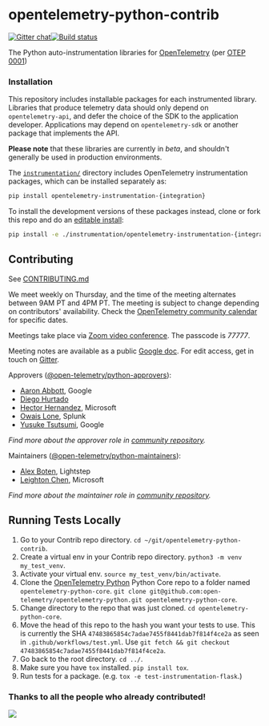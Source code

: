 # opentelemetry-python-contrib
[![Gitter chat](https://img.shields.io/gitter/room/opentelemetry/opentelemetry-python)](https://gitter.im/open-telemetry/opentelemetry-python)[![Build status](https://travis-ci.org/open-telemetry/opentelemetry-python-contrib.svg?branch=master)](https://travis-ci.org/open-telemetry/opentelemetry-python-contrib)

The Python auto-instrumentation libraries for [OpenTelemetry](https://opentelemetry.io/) (per [OTEP 0001](https://github.com/open-telemetry/oteps/blob/master/text/0001-telemetry-without-manual-instrumentation.md))

### Installation

This repository includes installable packages for each instrumented library. Libraries that produce telemetry data should only depend on `opentelemetry-api`,
and defer the choice of the SDK to the application developer. Applications may
depend on `opentelemetry-sdk` or another package that implements the API.

**Please note** that these libraries are currently in _beta_, and shouldn't
generally be used in production environments.

The
[`instrumentation/`](https://github.com/open-telemetry/opentelemetry-python-contrib/tree/master/instrumentation)
directory includes OpenTelemetry instrumentation packages, which can be installed
separately as:

```sh
pip install opentelemetry-instrumentation-{integration}
```

To install the development versions of these packages instead, clone or fork
this repo and do an [editable
install](https://pip.pypa.io/en/stable/reference/pip_install/#editable-installs):

```sh
pip install -e ./instrumentation/opentelemetry-instrumentation-{integration}
```

## Contributing

See [CONTRIBUTING.md](CONTRIBUTING.md)

We meet weekly on Thursday, and the time of the meeting alternates between 9AM PT and 4PM PT. The meeting is subject to change depending on contributors' availability. Check the [OpenTelemetry community calendar](https://calendar.google.com/calendar/embed?src=google.com_b79e3e90j7bbsa2n2p5an5lf60%40group.calendar.google.com) for specific dates.

Meetings take place via [Zoom video conference](https://zoom.us/j/6729396170). The passcode is _77777_.

Meeting notes are available as a public [Google doc](https://docs.google.com/document/d/1CIMGoIOZ-c3-igzbd6_Pnxx1SjAkjwqoYSUWxPY8XIs/edit). For edit access, get in touch on [Gitter](https://gitter.im/open-telemetry/opentelemetry-python).

Approvers ([@open-telemetry/python-approvers](https://github.com/orgs/open-telemetry/teams/python-approvers)):

- [Aaron Abbott](https://github.com/aabmass), Google
- [Diego Hurtado](https://github.com/ocelotl)
- [Hector Hernandez](https://github.com/hectorhdzg), Microsoft
- [Owais Lone](https://github.com/owais), Splunk
- [Yusuke Tsutsumi](https://github.com/toumorokoshi), Google

*Find more about the approver role in [community repository](https://github.com/open-telemetry/community/blob/master/community-membership.md#approver).*

Maintainers ([@open-telemetry/python-maintainers](https://github.com/orgs/open-telemetry/teams/python-maintainers)):

- [Alex Boten](https://github.com/codeboten), Lightstep
- [Leighton Chen](https://github.com/lzchen), Microsoft

*Find more about the maintainer role in [community repository](https://github.com/open-telemetry/community/blob/master/community-membership.md#maintainer).*

## Running Tests Locally

1. Go to your Contrib repo directory. `cd ~/git/opentelemetry-python-contrib`.
2. Create a virtual env in your Contrib repo directory. `python3 -m venv my_test_venv`.
3. Activate your virtual env. `source my_test_venv/bin/activate`.
4. Clone the [OpenTelemetry Python](https://github.com/open-telemetry/opentelemetry-python) Python Core repo to a folder named `opentelemetry-python-core`. `git clone git@github.com:open-telemetry/opentelemetry-python.git opentelemetry-python-core`.
5. Change directory to the repo that was just cloned. `cd opentelemetry-python-core`.
6. Move the head of this repo to the hash you want your tests to use. This is currently the SHA `47483865854c7adae7455f8441dab7f814f4ce2a` as seen in `.github/workflows/test.yml`. Use `git fetch && git checkout 47483865854c7adae7455f8441dab7f814f4ce2a`.
7. Go back to the root directory. `cd ../`.
8. Make sure you have `tox` installed. `pip install tox`.
9. Run tests for a package. (e.g. `tox -e test-instrumentation-flask`.)

### Thanks to all the people who already contributed!

<a href="https://github.com/open-telemetry/opentelemetry-python-contrib/graphs/contributors">
  <img src="https://contributors-img.web.app/image?repo=open-telemetry/opentelemetry-python-contrib" />
</a>

